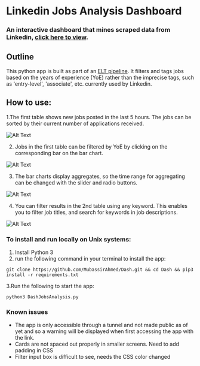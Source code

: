 # Linkedin Jobs Analysis Dashboard

### An interactive dashboard that mines scraped data from Linkedin, [click here to view](https://linkedin-job-tracker.onrender.com). 

## Outline
This python app is built as part of an [ELT pipeline](https://github.com/MubassirAhmed/ELT-Data-Pipeline). It filters and tags jobs based on the years of experience (YoE) rather than the imprecise tags, such as 'entry-level', 'associate', etc. currently used by Linkedin.

## How to use:
1.The first table shows new jobs posted in the last 5 hours. The jobs can be sorted by their current number of applications received.

![Alt Text](https://media.giphy.com/media/ZHNF7pWf8732V9dpoM/giphy.gif)

2. Jobs in the first table can be filtered by YoE by clicking on the corresponding bar on the bar chart.

![Alt Text](https://media.giphy.com/media/T5BTftQVy2sMqcaFF6/giphy.gif)

3. The bar charts display aggregates, so the time range for aggregating can be changed with the slider and radio buttons.

![Alt Text](https://media.giphy.com/media/ZjhLBSry5UfLPGoKfE/giphy.gif)

4. You can filter results in the 2nd table using any keyword. This enables you to filter job titles, and search for keywords in job descriptions.

![Alt Text](https://media.giphy.com/media/RWo6c6dOWt7W2HJiYd/giphy.gif)


### To install and run locally on Unix systems:
1. Install Python 3
2. run the following command in your terminal to install the app:

```
git clone https://github.com/MubassirAhmed/Dash.git && cd Dash && pip3 install -r requirements.txt
```

3.Run the following to start the app:

```
python3 DashJobsAnalysis.py
```


### Known issues
* The app is only accessible through a tunnel and not made public as of yet and so a warning will be displayed when first accessing the app with the link.
* Cards are not spaced out properly in smaller screens. Need to add padding in CSS
* Filter input box is difficult to see, needs the CSS color changed

